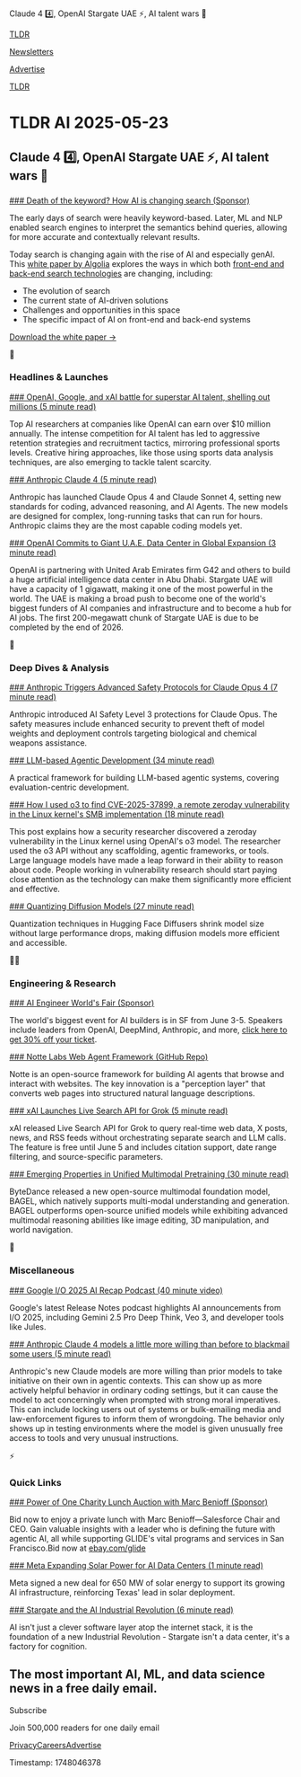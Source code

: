 Claude 4 4️⃣, OpenAI Stargate UAE ⚡, AI talent wars 🚀

[TLDR](/)

[Newsletters](/newsletters)

[Advertise](https://advertise.tldr.tech/)

[TLDR](/)

# TLDR AI 2025-05-23

## Claude 4 4️⃣, OpenAI Stargate UAE ⚡, AI talent wars 🚀

### 

[### Death of the keyword? How AI is changing search (Sponsor)](https://resources.algolia.com/home/ebook-transforming-search-ai?utm_campaign=tldr_global_wnet_ecomm_reach&amp;utm_medium=display&amp;utm_source=tldr&amp;utm_content=tldr_global_wnet&amp;utm_term=ebo_transforming-search-ai&amp;utm_camp_parent=wnet&amp;utm_2nd_camp=ecomm&amp;utm_region=global&amp;utm_goal=reach&amp;utm_creative_format=prmrynwsl&amp;utm_model=cpm&amp;utm_marketing_tactic=reach)

The early days of search were heavily keyword-based. Later, ML and NLP enabled search engines to interpret the semantics behind queries, allowing for more accurate and contextually relevant results.

Today search is changing again with the rise of AI and especially genAI. This [white paper by Algolia](https://resources.algolia.com/home/ebook-transforming-search-ai?utm_campaign=tldr_global_wnet_ecomm_reach&utm_medium=display&utm_source=tldr&utm_content=tldr_global_wnet&utm_term=ebo_transforming-search-ai&utm_camp_parent=wnet&utm_2nd_camp=ecomm&utm_region=global&utm_goal=reach&utm_creative_format=prmrynwsl&utm_model=cpm&utm_marketing_tactic=reach) explores the ways in which both [front-end and back-end search technologies](https://resources.algolia.com/home/ebook-transforming-search-ai?utm_campaign=tldr_global_wnet_ecomm_reach&utm_medium=display&utm_source=tldr&utm_content=tldr_global_wnet&utm_term=ebo_transforming-search-ai&utm_camp_parent=wnet&utm_2nd_camp=ecomm&utm_region=global&utm_goal=reach&utm_creative_format=prmrynwsl&utm_model=cpm&utm_marketing_tactic=reach) are changing, including:

* The evolution of search
* The current state of AI-driven solutions
* Challenges and opportunities in this space
* The specific impact of AI on front-end and back-end systems

[Download the white paper →](https://resources.algolia.com/home/ebook-transforming-search-ai?utm_campaign=tldr_global_wnet_ecomm_reach&utm_medium=display&utm_source=tldr&utm_content=tldr_global_wnet&utm_term=ebo_transforming-search-ai&utm_camp_parent=wnet&utm_2nd_camp=ecomm&utm_region=global&utm_goal=reach&utm_creative_format=prmrynwsl&utm_model=cpm&utm_marketing_tactic=reach)

🚀

### Headlines & Launches

[### OpenAI, Google, and xAI battle for superstar AI talent, shelling out millions (5 minute read)](https://www.reuters.com/business/openai-google-xai-battle-superstar-ai-talent-shelling-out-millions-2025-05-21/?utm_source=tldrai)

Top AI researchers at companies like OpenAI can earn over $10 million annually. The intense competition for AI talent has led to aggressive retention strategies and recruitment tactics, mirroring professional sports levels. Creative hiring approaches, like those using sports data analysis techniques, are also emerging to tackle talent scarcity.

[### Anthropic Claude 4 (5 minute read)](https://www.anthropic.com/news/claude-4?utm_source=tldrai)

Anthropic has launched Claude Opus 4 and Claude Sonnet 4, setting new standards for coding, advanced reasoning, and AI Agents. The new models are designed for complex, long-running tasks that can run for hours. Anthropic claims they are the most capable coding models yet.

[### OpenAI Commits to Giant U.A.E. Data Center in Global Expansion (3 minute read)](https://www.wsj.com/tech/open-ai-abu-dhabi-data-center-1c3e384d?st=8RiaLQ&reflink=desktopwebshare_permalink&utm_source=tldrai)

OpenAI is partnering with United Arab Emirates firm G42 and others to build a huge artificial intelligence data center in Abu Dhabi. Stargate UAE will have a capacity of 1 gigawatt, making it one of the most powerful in the world. The UAE is making a broad push to become one of the world's biggest funders of AI companies and infrastructure and to become a hub for AI jobs. The first 200-megawatt chunk of Stargate UAE is due to be completed by the end of 2026.

🧠

### Deep Dives & Analysis

[### Anthropic Triggers Advanced Safety Protocols for Claude Opus 4 (7 minute read)](https://www.anthropic.com/news/activating-asl3-protections?utm_source=tldrai)

Anthropic introduced AI Safety Level 3 protections for Claude Opus. The safety measures include enhanced security to prevent theft of model weights and deployment controls targeting biological and chemical weapons assistance.

[### LLM-based Agentic Development (34 minute read)](https://www.newsletter.swirlai.com/p/evaluation-driven-development-for?utm_source=tldrai)

A practical framework for building LLM-based agentic systems, covering evaluation-centric development.

[### How I used o3 to find CVE-2025-37899, a remote zeroday vulnerability in the Linux kernel's SMB implementation (18 minute read)](https://sean.heelan.io/2025/05/22/how-i-used-o3-to-find-cve-2025-37899-a-remote-zeroday-vulnerability-in-the-linux-kernels-smb-implementation/?utm_source=tldrai)

This post explains how a security researcher discovered a zeroday vulnerability in the Linux kernel using OpenAI's o3 model. The researcher used the o3 API without any scaffolding, agentic frameworks, or tools. Large language models have made a leap forward in their ability to reason about code. People working in vulnerability research should start paying close attention as the technology can make them significantly more efficient and effective.

[### Quantizing Diffusion Models (27 minute read)](https://huggingface.co/blog/diffusers-quantization?utm_source=tldrai)

Quantization techniques in Hugging Face Diffusers shrink model size without large performance drops, making diffusion models more efficient and accessible.

👨‍💻

### Engineering & Research

[### AI Engineer World's Fair (Sponsor)](https://ti.to/software-3/ai-engineer-worlds-fair-2025/discount/THANKSTLDR?utm_source=tldrai)

The world's biggest event for AI builders is in SF from June 3-5. Speakers include leaders from OpenAI, DeepMind, Anthropic, and more, [click here to get 30% off your ticket](https://ti.to/software-3/ai-engineer-worlds-fair-2025/discount/THANKSTLDR).

[### Notte Labs Web Agent Framework (GitHub Repo)](https://github.com/nottelabs/notte?utm_source=tldrai)

Notte is an open-source framework for building AI agents that browse and interact with websites. The key innovation is a "perception layer" that converts web pages into structured natural language descriptions.

[### xAI Launches Live Search API for Grok (5 minute read)](https://docs.x.ai/docs/guides/live-search?utm_source=tldrai)

xAI released Live Search API for Grok to query real-time web data, X posts, news, and RSS feeds without orchestrating separate search and LLM calls. The feature is free until June 5 and includes citation support, date range filtering, and source-specific parameters.

[### Emerging Properties in Unified Multimodal Pretraining (30 minute read)](https://arxiv.org/pdf/2505.14683?utm_source=tldrai)

ByteDance released a new open-source multimodal foundation model, BAGEL, which natively supports multi-modal understanding and generation. BAGEL outperforms open-source unified models while exhibiting advanced multimodal reasoning abilities like image editing, 3D manipulation, and world navigation.

🎁

### Miscellaneous

[### Google I/O 2025 AI Recap Podcast (40 minute video)](https://blog.google/technology/ai/release-notes-podcast-io-2025/?utm_source=tldrai)

Google's latest Release Notes podcast highlights AI announcements from I/O 2025, including Gemini 2.5 Pro Deep Think, Veo 3, and developer tools like Jules.

[### Anthropic Claude 4 models a little more willing than before to blackmail some users (5 minute read)](https://www.theregister.com/2025/05/22/anthropic_claude_opus_4_sonnet/?utm_source=tldrai)

Anthropic's new Claude models are more willing than prior models to take initiative on their own in agentic contexts. This can show up as more actively helpful behavior in ordinary coding settings, but it can cause the model to act concerningly when prompted with strong moral imperatives. This can include locking users out of systems or bulk-emailing media and law-enforcement figures to inform them of wrongdoing. The behavior only shows up in testing environments where the model is given unusually free access to tools and very unusual instructions.

⚡️

### Quick Links

[### Power of One Charity Lunch Auction with Marc Benioff (Sponsor)](http://ebay.com/glide?utm_medium=newsletter&amp;utm_source=tldr-ai&amp;utm_campaign=20250523)

Bid now to enjoy a private lunch with Marc Benioff—Salesforce Chair and CEO. Gain valuable insights with a leader who is defining the future with agentic AI, all while supporting GLIDE's vital programs and services in San Francisco.Bid now at [ebay.com/glide](http://ebay.com/glide?utm_medium=newsletter&utm_source=tldr-ai&utm_campaign=20250523)

[### Meta Expanding Solar Power for AI Data Centers (1 minute read)](https://techcrunch.com/2025/05/22/meta-adds-another-650-mw-of-solar-power-to-its-ai-push/?utm_source=tldrai)

Meta signed a new deal for 650 MW of solar energy to support its growing AI infrastructure, reinforcing Texas' lead in solar deployment.

[### Stargate and the AI Industrial Revolution (6 minute read)](https://davefriedman.substack.com/p/stargate-and-the-ai-industrial-revolution?utm_source=tldrai)

AI isn't just a clever software layer atop the internet stack, it is the foundation of a new Industrial Revolution - Stargate isn't a data center, it's a factory for cognition.

## The most important AI, ML, and data science news in a free daily email.

Subscribe

Join 500,000 readers for one daily email

[Privacy](/privacy)[Careers](https://jobs.ashbyhq.com/tldr.tech)[Advertise](/ai/advertise)

Timestamp: 1748046378